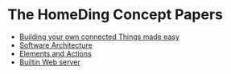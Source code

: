 # The HomeDing Concept Papers

+ [Building your own connected Things made easy](/concepts/paper01)
+ [Software Architecture](/concepts/paper02)
+ [Elements and Actions](/concepts/paper03)
+ [Builtin Web server](webserver)